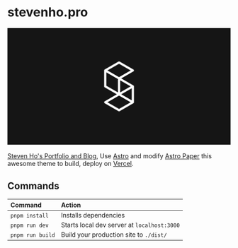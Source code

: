 # stevenho.pro

![Steven Ho's Portfolio and Blog](public/cover.jpg)

[Steven Ho's Portfolio and Blog](https://stevenho.pro), Use [Astro](https://astro.build) and modify [Astro Paper](https://github.com/satnaing/astro-paper) this awesome theme to build, deploy on [Vercel](https://vercel.com/).

## Commands

| Command                | Action                                           |
| :--------------------- | :----------------------------------------------- |
| `pnpm install`          | Installs dependencies                            |
| `pnpm run dev`          | Starts local dev server at `localhost:3000`      |
| `pnpm run build`        | Build your production site to `./dist/`          |
